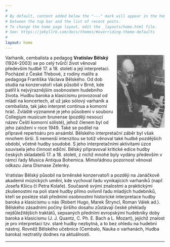 ```yaml
---
#
# By default, content added below the "---" mark will appear in the home page
# between the top bar and the list of recent posts.
# To change the home page layout, edit the _layouts/home.html file.
# See: https://jekyllrb.com/docs/themes/#overriding-theme-defaults
#
layout: home
---
```

<!-- <figure>
    <img
    src="assets/belsky.png">
    <figcaption>Vratislav Bělský</figcaption>
</figure> -->


<!-- <img src="assets/belsky.png" width="20%" height="20%" style="float: right; margin-left: 10px;"> -->
<img src="/assets/belsky.png" width="30%" height="30%" style="float: right; margin-left: 10px;">
<div class="ntext">
<p>
Varhaník, cembalista a pedagog <strong>Vratislav Bělský</strong> (1924–2003) se po celý tvůrčí život věnoval především hudbě 17. a 18. století a její interpretaci. Pocházel z České Třebové, z rodiny malíře a pedagoga Františka Václava Bělského. Od dob studia na konzervatoři však působil v Brně, kde patřil k nejvýraznějším osobnostem hudebního života. Hudbu baroka a klasicismu provozoval od mládí na koncertech, ať už jako sólový varhaník a cembalista, tak jako interpret continua a komorní hráč. Zvláště významné je jeho působení v souboru Collegium musicum brunense (později nesoucí název Čeští komorní sólisté), jehož členem byl od jeho založení v roce 1949. Také se podílel na přípravě repertoáru pro ansámbl. Bělského interpretační záběr byl však mnohem širší. S nemenší intenzitou se totiž věnoval také hudbě pozdějších období, včetně hudby soudobé. S jeho interpretačními aktivitami úzce souvisela jeho činnost ediční. Bělský připravoval kritické edice hudby českých skladatelů 17. a 18. století, z nichž mnohé byly vydány především v rámci řady Musica Antiqua Bohemica. Mimořádnou pozornost věnoval odkazu Jana Dismase Zelenky.
</p>
<p>
Vratislav Bělský působil na brněnské konzervatoři a později na Janáčkově akademii múzických umění, kde vychoval řadu vynikajících varhaníků (např. Josefa Kšicu či Petra Kolaře). Současně svými znalostmi a praktickými zkušenostmi na poli staré hudby přímo ovlivnil řadu mladých hudebníků, kteří se posléze stali předními osobnostmi historické interpretace hudby baroka a klasicismu u nás (Robert Hugo, Marek Štryncl, Roman Válek ad.). Bělského zásadními počiny širšího dosahu zůstávají české překlady nejdůležitějších traktátů, sepsaných předními evropskými hudebníky doby baroka a klasicismu (J. J. Quantz, C. Ph. E. Bach a L. Mozart), jejichž znalost je pro interpretaci tzv. staré hudby nezbytná, a to bez ohledu na hudební nástroj. Rovněž Bělského učebnice (Cembalo, Nauka o varhanách, Hudba baroka) neztratily dodnes na aktuálnosti.
</p>
</div>

---